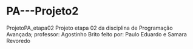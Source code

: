 # PA---Projeto2
ProjetoPA_etapa02 Projeto etapa 02 da disciplina de Programação Avançada; professor: Agostinho Brito  feito por: Paulo Eduardo e Samara Revoredo

